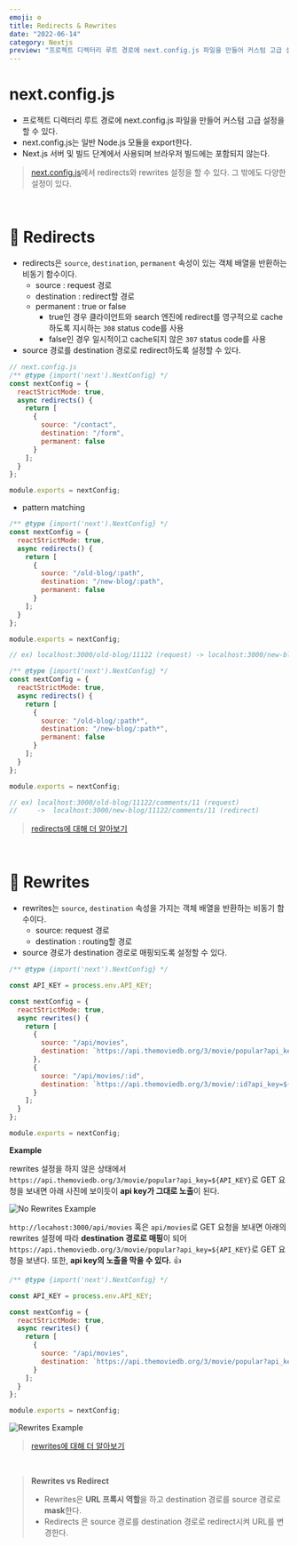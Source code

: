 ```yaml
---
emoji: ⚙️
title: Redirects & Rewrites
date: "2022-06-14"
category: Nextjs
preview: "프로젝트 디렉터리 루트 경로에 next.config.js 파일을 만들어 커스텀 고급 설정을 할 수 있다. next.config.js는 일반 Node.js 모듈을 export한다 Next.js 서버 및 빌드 단계에서 사용되며 브라우저 빌드에는 포함되지 않는다. next.config.js에서 redirects와 rewrites 설정을 할 수 있다. 그 밖에도 다양한 설정이 있다. redirects은 `source`, `destination`, `permanent` 속성이 있는 객체 배열을 반환하는 비동기 함수이다. source : request 경로, destination : redirect할 경로, permanent : true or false. true인 경우 클라이언트와 search 엔진에 redirect를 영구적으로 cache하도록 지시하는 `308` status code를 사용, false인 경우 일시적이고 cache되지 않은 `307` status code를 사용. source 경로를 destination 경로로 redirect하도록 설정할 수 있다."
---
```


# next.config.js

- 프로젝트 디렉터리 루트 경로에 next.config.js 파일을 만들어 커스텀 고급 설정을 할 수 있다.
- next.config.js는 일반 Node.js 모듈을 export한다.
- Next.js 서버 및 빌드 단계에서 사용되며 브라우저 빌드에는 포함되지 않는다.

> [next.config.js](https://nextjs.org/docs/api-reference/next.config.js/introduction)에서 redirects와 rewrites 설정을 할 수 있다. 그 밖에도 다양한 설정이 있다.

<br/>

# 🤝 Redirects

- redirects은 `source`, `destination`, `permanent` 속성이 있는 객체 배열을 반환하는 비동기 함수이다.
  - source : request 경로
  - destination : redirect할 경로
  - permanent : true or false
    - true인 경우 클라이언트와 search 엔진에 redirect를 영구적으로 cache하도록 지시하는 `308` status code를 사용
    - false인 경우 일시적이고 cache되지 않은 `307` status code를 사용
- source 경로를 destination 경로로 redirect하도록 설정할 수 있다.

```javascript
// next.config.js
/** @type {import('next').NextConfig} */
const nextConfig = {
  reactStrictMode: true,
  async redirects() {
    return [
      {
        source: "/contact",
        destination: "/form",
        permanent: false
      }
    ];
  }
};

module.exports = nextConfig;
```

- pattern matching

```javascript
/** @type {import('next').NextConfig} */
const nextConfig = {
  reactStrictMode: true,
  async redirects() {
    return [
      {
        source: "/old-blog/:path",
        destination: "/new-blog/:path",
        permanent: false
      }
    ];
  }
};

module.exports = nextConfig;

// ex) localhost:3000/old-blog/11122 (request) -> localhost:3000/new-blog/11122 (redirect)
```

```javascript
/** @type {import('next').NextConfig} */
const nextConfig = {
  reactStrictMode: true,
  async redirects() {
    return [
      {
        source: "/old-blog/:path*",
        destination: "/new-blog/:path*",
        permanent: false
      }
    ];
  }
};

module.exports = nextConfig;

// ex) localhost:3000/old-blog/11122/comments/11 (request)
//     ->  localhost:3000/new-blog/11122/comments/11 (redirect)
```

> [redirects에 대해 더 알아보기](https://nextjs.org/docs/api-reference/next.config.js/redirects)

<br/>

# 🙈 Rewrites

- rewrites는 `source`, `destination` 속성을 가지는 객체 배열을 반환하는 비동기 함수이다.
  - source: request 경로
  - destination : routing할 경로
- source 경로가 destination 경로로 매핑되도록 설정할 수 있다.

```javascript
/** @type {import('next').NextConfig} */

const API_KEY = process.env.API_KEY;

const nextConfig = {
  reactStrictMode: true,
  async rewrites() {
    return [
      {
        source: "/api/movies",
        destination: `https://api.themoviedb.org/3/movie/popular?api_key=${API_KEY}`
      },
      {
        source: "/api/movies/:id",
        destination: `https://api.themoviedb.org/3/movie/:id?api_key=${API_KEY}`
      }
    ];
  }
};

module.exports = nextConfig;
```

**Example**

rewrites 설정을 하지 않은 상태에서 `https://api.themoviedb.org/3/movie/popular?api_key=${API_KEY}`로 GET 요청을 보내면 아래 사진에 보이듯이 **api key가 그대로 노출**이 된다.

![No Rewrites Example](1.png)

`http://locahost:3000/api/movies` 혹은 `api/movies`로 GET 요청을 보내면 아래의 rewrites 설정에 따라 **destination 경로로 매핑**이 되어 `https://api.themoviedb.org/3/movie/popular?api_key=${API_KEY}`로 GET 요청을 보낸다. 또한, **api key의 노출을 막을 수 있다.** 👍

```javascript
/** @type {import('next').NextConfig} */

const API_KEY = process.env.API_KEY;

const nextConfig = {
  reactStrictMode: true,
  async rewrites() {
    return [
      {
        source: "/api/movies",
        destination: `https://api.themoviedb.org/3/movie/popular?api_key=${API_KEY}`
      }
    ];
  }
};

module.exports = nextConfig;
```

![Rewrites Example](2.png)

> [rewrites에 대해 더 알아보기](https://nextjs.org/docs/api-reference/next.config.js/rewrites)

<br/>

> **Rewrites vs Redirect**
>
> - Rewrites은 **URL 프록시 역할**을 하고 destination 경로를 source 경로로 **mask**한다.
> - Redirects 은 source 경로를 destination 경로로 redirect시켜 URL를 변경한다.

